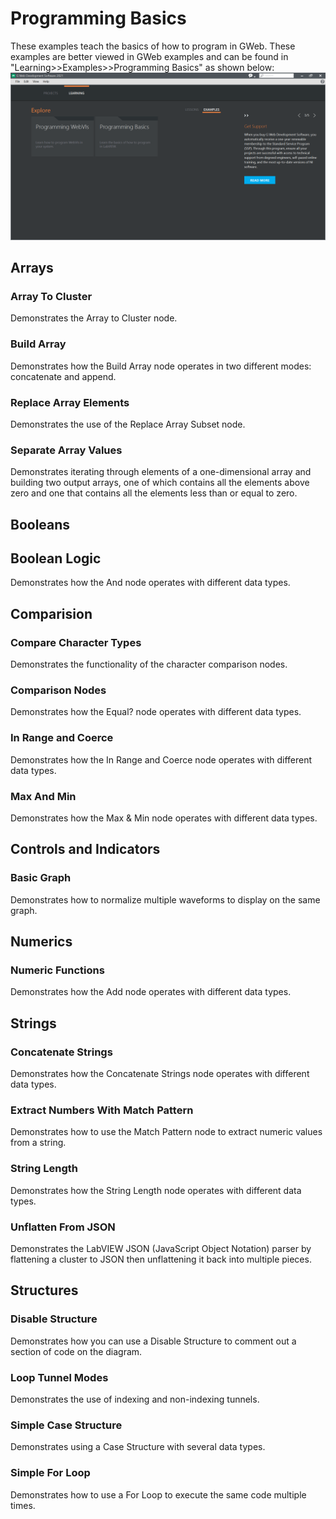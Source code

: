 # Programming Basics

These examples teach the basics of how to program in GWeb. These examples are better viewed in GWeb examples and can be found in "Learning>>Examples>>Programming Basics" as shown below:
![Programming Basics](GWebCardScreenShot.PNG)

## Arrays

### Array To Cluster

Demonstrates the Array to Cluster node.

### Build Array

Demonstrates how the Build Array node operates in two different modes: concatenate and append.

### Replace Array Elements

Demonstrates the use of the Replace Array Subset node.

### Separate Array Values

Demonstrates iterating through elements of a one-dimensional array and building two output arrays, one of which contains all the elements above zero and one that contains all the elements less than or equal to zero.

## Booleans

## Boolean Logic

Demonstrates how the And node operates with different data types.

## Comparision

### Compare Character Types

Demonstrates the functionality of the character comparison nodes.

### Comparison Nodes

Demonstrates how the Equal? node operates with different data types.

### In Range and Coerce

Demonstrates how the In Range and Coerce node operates with different data types.

### Max And Min

Demonstrates how the Max & Min node operates with different data types.

## Controls and Indicators

### Basic Graph

Demonstrates how to normalize multiple waveforms to display on the same graph.

## Numerics

### Numeric Functions

Demonstrates how the Add node operates with different data types.

## Strings

### Concatenate Strings

Demonstrates how the Concatenate Strings node operates with different data types.

### Extract Numbers With Match Pattern

Demonstrates how to use the Match Pattern node to extract numeric values from a string.

### String Length

Demonstrates how the String Length node operates with different data types.

### Unflatten From JSON

Demonstrates the LabVIEW JSON (JavaScript Object Notation) parser by flattening a cluster to JSON then unflattening it back into multiple pieces.

## Structures

### Disable Structure

Demonstrates how you can use a Disable Structure to comment out a section of code on the diagram.

### Loop Tunnel Modes

Demonstrates the use of indexing and non-indexing tunnels.

### Simple Case Structure

Demonstrates using a Case Structure with several data types.

### Simple For Loop

Demonstrates how to use a For Loop to execute the same code multiple times.
